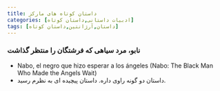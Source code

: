 ```yaml
---
title: داستان کوتاه های مارکز
categories: [ادبیات داستانی,داستان کوتاه]
tags: [داستان,آرژانتین,داستان کوتاه]
---
```



### نابو، مرد سیاهی که فرشتگان را منتظر گذاشت
- Nabo, el negro que hizo esperar a los ángeles (Nabo: The Black Man Who Made the Angels Wait)
- داستان دو گونه راوی داره. داستان پیچیده ای به نظرم رسید.

###